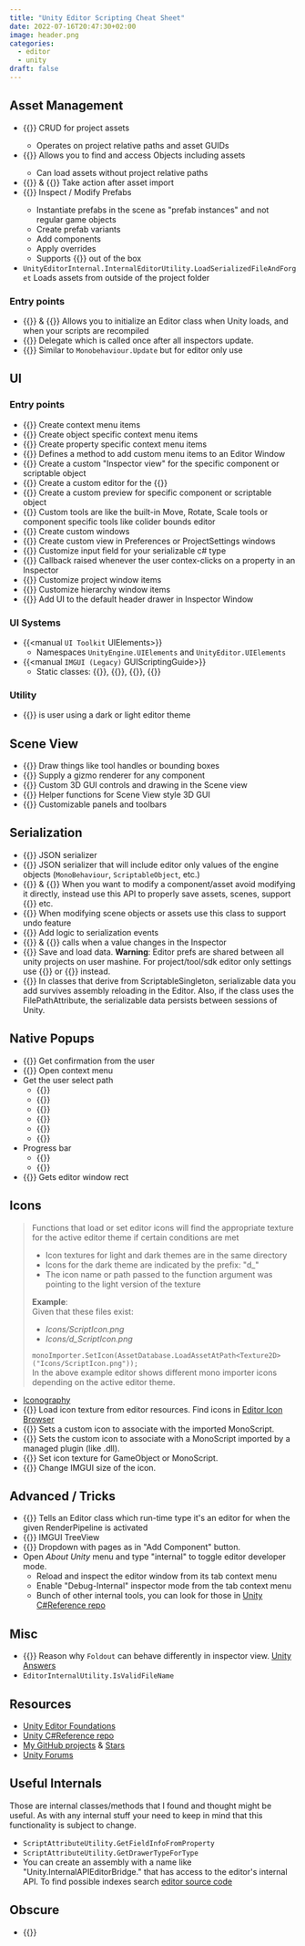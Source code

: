```yaml
---
title: "Unity Editor Scripting Cheat Sheet"
date: 2022-07-16T20:47:30+02:00
image: header.png
categories:
  - editor
  - unity
draft: false
---
```


## Asset Management
- {{<doc AssetDatabase>}} CRUD for project assets
  - Operates on project relative paths and asset GUIDs
- {{<doc Resources>}} Allows you to find and access Objects including assets
  - Can load assets without project relative paths
- {{<doc AssetPostprocessor>}} & {{<doc AssetModificationProcessor>}} Take action after asset import
- {{<doc PrefabUtility>}} Inspect / Modify Prefabs
    - Instantiate prefabs in the scene as "prefab instances" and not regular game objects
    - Create prefab variants
    - Add components
    - Apply overrides
    - Supports {{<doc Undo>}} out of the box
- `UnityEditorInternal.InternalEditorUtility.LoadSerializedFileAndForget` Loads assets from outside of the project folder

### Entry points
- {{<doc InitializeOnLoadAttribute>}} & {{<doc InitializeOnLoadMethodAttribute>}} Allows you to initialize an Editor class when Unity loads, and when your scripts are recompiled
- {{<doc EditorApplication-delayCall>}} Delegate which is called once after all inspectors update.
- {{<doc EditorApplication-update>}} Similar to `Monobehaviour.Update` but for editor only use
## UI

### Entry points
- {{<doc MenuItem>}} Create context menu items
- {{<doc ContextMenu>}} Create object specific context menu items
- {{<doc ContextMenuItemAttribute>}} Create property specific context menu items
- {{<doc IHasCustomMenu>}} Defines a method to add custom menu items to an Editor Window
- {{<doc Editor>}} Create a custom "Inspector view" for the specific component or scriptable object
- {{<doc AssetImporters.AssetImporterEditor>}} Create a custom editor for the {{<doc AssetImporters.ScriptedImporter>}}
- {{<doc ObjectPreview>}} Create a custom preview for specific component or scriptable object
- {{<doc EditorTools.EditorTool>}} Custom tools are like the built-in Move, Rotate, Scale tools or component specific tools like colider bounds editor
- {{<doc EditorWindow>}} Create custom windows
- {{<doc SettingsProvider>}} Create custom view in Preferences or ProjectSettings windows
- {{<doc PropertyDrawer>}} Customize input field for your serializable c# type
- {{<doc EditorApplication-contextualPropertyMenu>}} Callback raised whenever the user contex-clicks on a property in an Inspector
- {{<doc EditorApplication-projectWindowItemOnGUI>}} Customize project window items
- {{<doc EditorApplication-hierarchyWindowItemOnGUI>}} Customize hierarchy window items
- {{<doc Editor-finishedDefaultHeaderGUI>}} Add UI to the default header drawer in Inspector Window

### UI Systems
- {{<manual `UI Toolkit` UIElements>}}
  - Namespaces `UnityEngine.UIElements` and `UnityEditor.UIElements`
- {{<manual `IMGUI (Legacy)` GUIScriptingGuide>}}
  - Static classes: {{<doc GUI>}}, {{<doc GUILayout>}}, {{<doc EditorGUI>}}, {{<doc EditorGUILayout>}}

### Utility
- {{<doc EditorGUIUtility-isProSkin>}} is user using a dark or light editor theme

## Scene View

- {{<doc Gizmos>}} Draw things like tool handles or bounding boxes
- {{<doc DrawGizmo>}} Supply a gizmo renderer for any component
- {{<doc Handles>}} Custom 3D GUI controls and drawing in the Scene view
- {{<doc HandleUtility>}} Helper functions for Scene View style 3D GUI
- {{<doc Overlays.Overlay>}} Customizable panels and toolbars

## Serialization

- {{<doc JsonUtility>}} JSON serializer
- {{<doc EditorJsonUtility>}} JSON serializer that will include editor only values of the engine objects (`MonoBehaviour`, `ScriptableObject`, etc.)
- {{<doc SerializedObject>}} & {{<doc SerializedProperty>}} When you want to modify a component/asset avoid modifying it directly, instead use this API to properly save assets, scenes, support {{<doc Undo>}} etc.
- {{<doc Undo>}} When modifying scene objects or assets use this class to support undo feature
- {{<doc ISerializationCallbackReceiver>}} Add logic to serialization events 
- {{<doc MonoBehaviour.OnValidate>}} & {{<doc ScriptableObject.OnValidate>}} calls when a value changes in the Inspector
- {{<doc EditorPrefs>}} Save and load data. **Warning**: Editor prefs are shared between all unity projects on user mashine. For project/tool/sdk editor only settings use {{<doc ScriptableSingleton_1>}} or {{<doc ScriptableObject>}} instead.
- {{<doc ScriptableSingleton_1>}} In classes that derive from ScriptableSingleton, serializable data you add survives assembly reloading in the Editor. Also, if the class uses the FilePathAttribute, the serializable data persists between sessions of Unity.
## Native Popups

- {{<doc EditorUtility.DisplayDialog>}} Get confirmation from the user
- {{<doc EditorUtility.DisplayPopupMenu>}} Open context menu
- Get the user select path
  - {{<doc EditorUtility.OpenFilePanel>}}
  - {{<doc EditorUtility.OpenFilePanelWithFilters>}}
  - {{<doc EditorUtility.OpenFolderPanel>}}
  - {{<doc EditorUtility.SaveFilePanel>}}
  - {{<doc EditorUtility.SaveFilePanelInProject>}}
  - {{<doc EditorUtility.SaveFolderPanel>}}
- Progress bar
  - {{<doc EditorUtility.DisplayProgressBar>}}
  - {{<doc EditorUtility.ClearProgressBar>}}
- {{<doc EditorGUIUtility.GetMainWindowPosition>}} Gets editor window rect

## Icons

> Functions that load or set editor icons will find the appropriate texture for the active editor theme if certain conditions are met  
> - Icon textures for light and dark themes are in the same directory
> - Icons for the dark theme are indicated by the prefix: "d_"
> - The icon name or path passed to the function argument was pointing to the light version of the texture
>   
> **Example**:  
> Given that these files exist:  
> - _Icons/ScriptIcon.png_
> - _Icons/d_ScriptIcon.png_
> 
> `monoImporter.SetIcon(AssetDatabase.LoadAssetAtPath<Texture2D>("Icons/ScriptIcon.png"));`  
> In the above example editor shows different mono importer icons depending on the active editor theme.

- [Iconography](https://www.foundations.unity.com/fundamentals/iconography)
- {{<doc EditorGUIUtility.IconContent>}} Load icon texture from editor resources. Find icons in [Editor Icon Browser](https://github.com/ErnSur/unity-editor-icons)
- {{<doc MonoImporter.SetIcon>}} Sets a custom icon to associate with the imported MonoScript.
- {{<doc PluginImporter.SetIcon>}} Sets the custom icon to associate with a MonoScript imported by a managed plugin (like .dll).
- {{<doc EditorGUIUtility.SetIconForObject>}} Set icon texture for GameObject or MonoScript.
- {{<doc EditorGUIUtility.SetIconSize>}} Change IMGUI size of the icon.


## Advanced / Tricks
- {{<doc CustomEditorForRenderPipelineAttribute>}} Tells an Editor class which run-time type it's an editor for when the given RenderPipeline is activated
- {{<doc IMGUI.Controls.TreeView>}} IMGUI TreeView
- {{<doc IMGUI.Controls.AdvancedDropdown>}} Dropdown with pages as in "Add Component" button.
- Open _About Unity_ menu and type "internal" to toggle editor developer mode.
  - Reload and inspect the editor window from its tab context menu
  - Enable "Debug-Internal" inspector mode from the tab context menu
  - Bunch of other internal tools, you can look for those in [Unity C#Reference repo](https://github.com/Unity-Technologies/UnityCsReference)


## Misc
- {{<doc EditorGUIUtility.hierarchyMode>}} Reason why `Foldout` can behave differently in inspector view. [Unity Answers](https://answers.unity.com/questions/1320999/editorguifoldout-docs-wrong.html)
- `EditorInternalUtility.IsValidFileName`


## Resources

- [Unity Editor Foundations](https://www.foundations.unity.com/)
- [Unity C#Reference repo](https://github.com/Unity-Technologies/UnityCsReference)
- [My GitHub projects](https://github.com/ernsur "https://github.com/ernsur") & [Stars](https://github.com/ErnSur?tab=stars "https://github.com/ErnSur?tab=stars")
- [Unity Forums](https://forum.unity.com/forums/ui-toolkit.178/)

## Useful Internals

Those are internal classes/methods that I found and thought might be useful. As with any internal stuff your need to keep in mind that this functionality is subject to change.

- `ScriptAttributeUtility.GetFieldInfoFromProperty`
- `ScriptAttributeUtility.GetDrawerTypeForType`
- You can create an assembly with a name like "Unity.InternalAPIEditorBridge.<index>" that has access to the editor's internal API. To find possible indexes search [editor source code](https://github.com/Unity-Technologies/UnityCsReference/blob/master/Editor/Mono/AssemblyInfo/AssemblyInfo.cs)

## Obscure
- {{<doc IApplyRevertPropertyContextMenuItemProvider>}}